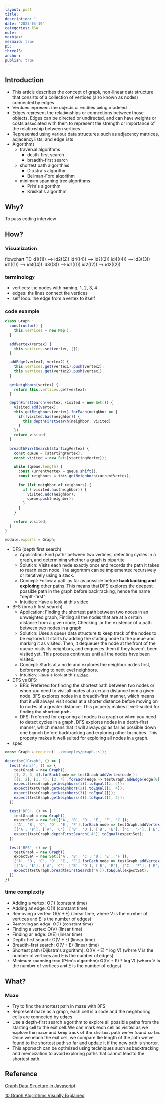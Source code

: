 ```yaml
---
layout: post
title:
description: ''
date: '2023-03-19'
categories: DSA
note:
mathjax:
mermaid: true
p5:
threeJS:
anchor:
publish: true
---
```


## Introduction

* This article describes the concept of graph, non-linear data structure that consists of a collection of vertices (also known as nodes) connected by edges.
* Vertices represent the objects or entities being modeled
* Edges represent the relationships or connections between those objects. Edges can be directed or undirected, and can have weights or costs associated with them to represent the strength or importance of the relationship between vertices
* Represented using various data structures, such as adjacency matrices, adjacency lists, and edge lists
* Algorithms
  * traversal algorithms
    * depth-first search
    * breadth-first search
  * shortest path algorithms
    * Dijkstra's algorithm
    * Bellman-Ford algorithm
  * minimum spanning tree algorithms
    * Prim's algorithm
    * Kruskal's algorithm

## Why?

To pass coding interview

## How?

### Visualization

<div class="mermaid">
flowchart TD
    id1((1)) --> id2((2))
    id4((4)) --> id2((2))
    id4((4)) --> id3((3))
    id1((1)) --> id4((4))
    id3((3)) --> id1((1))
    id2((2)) --> id2((2))
</div>

### terminology

* vertices: the nodes with naming, 1, 2, 3, 4
* edges: the lines connect the vertices
* self loop: the edge from a vertex to itself

### code example

```javascript
class Graph {
  constructor() {
    this.vertices = new Map();
  }

  addVertex(vertex) {
    this.vertices.set(vertex, []);
  }

  addEdge(vertex1, vertex2) {
    this.vertices.get(vertex1).push(vertex2);
    this.vertices.get(vertex2).push(vertex1);
  }

  getNeighbors(vertex) {
    return this.vertices.get(vertex);
  }

  depthFirstSearch(vertex, visited = new Set()) {
    visited.add(vertex);
    this.getNeighbors(vertex).forEach(neighbor => {
      if(!visited.has(neighbor)) {
        this.depthFirstSearch(neighbor, visited)
      }
    })
    return visited
  }
  
  breadthFirstSearch(startingVertex) {
    const queue = [startingVertex];
    const visited = new Set([startingVertex]);

    while (queue.length) {
      const currentVertex = queue.shift();
      const neighbors = this.getNeighbors(currentVertex);
  
      for (let neighbor of neighbors) {
        if (!visited.has(neighbor)) {
          visited.add(neighbor);
          queue.push(neighbor);
        }
      }
    }
    
    return visited;
  }
}

module.exports = Graph;
```

* DFS (depth first search)
  * Application: Find paths between two vertices, detecting cycles in a graph, and determining whether a graph is bipartite
  * Solution: Visits each node exactly once and records the path it takes to reach each node. The algorithm can be implemented recursively or iteratively using a stack.
  * Concept: Follow a path as far as possible before **backtracking and exploring** other paths. This means that DFS explores the deepest possible path in the graph before backtracking, hence the name "depth-first"
  * Intuition: Have a look at this [video](https://www.youtube.com/watch?v=7fujbpJ0LB4)
* BFS (breath first search)
  * Application: Finding the shortest path between two nodes in an unweighted graph, Finding all the nodes that are at a certain distance from a given node, Checking for the existence of a path between two nodes in a graph
  * Solution: Uses a queue data structure to keep track of the nodes to be explored. It starts by adding the starting node to the queue and marking it as visited. Then, it dequeues the node at the front of the queue, visits its neighbors, and enqueues them if they haven't been visited yet. This process continues until all the nodes have been visited.
  * Concept: Starts at a node and explores the neighbor nodes first, before moving to next level neighbors.
  * Intuition: Have a look at this [video](https://www.youtube.com/watch?v=oDqjPvD54Ss&t=85s)
* DFS vs BFS:
  * BFS: Preferred for finding the shortest path between two nodes or when you need to visit all nodes at a certain distance from a given node. BFS explores nodes in a breadth-first manner, which means that it will always visit nodes at a shorter distance before moving on to nodes at a greater distance. This property makes it well-suited for finding the shortest path.
  * DFS: Preferred for exploring all nodes in a graph or when you need to detect cycles in a graph. DFS explores nodes in a depth-first manner, which means that it will always go as far as possible down one branch before backtracking and exploring other branches. This property makes it well-suited for exploring all nodes in a graph.
* spec

```javascript
const Graph = require('../examples/graph.js');

describe('Graph', () => {
  test('#init', () => {
    testGraph = new Graph();
    [1, 2, 3, 4].forEach(node => testGraph.addVertex(node));
    [[1, 2], [1, 4], [2, 4]].forEach(edge => testGraph.addEdge(edge[0], edge[1]))
    expect(testGraph.getNeighbors(1)).toEqual([2, 4]);
    expect(testGraph.getNeighbors(2)).toEqual([1, 4]);
    expect(testGraph.getNeighbors(3)).toEqual([]);
    expect(testGraph.getNeighbors(4)).toEqual([1, 2]);
  })

  test('DFS', () => {
    testGraph = new Graph();
    expectSet = new Set(['A', 'B', 'D', 'E', 'F', 'C']);
    ['A', 'B', 'C', 'D', 'E', 'F'].forEach(node => testGraph.addVertex(node));
    [['A', 'B'], ['A', 'C'], ['B', 'D'], ['B', 'E'], ['C', 'F'], ['E', 'F']].forEach(edge => testGraph.addEdge(edge[0], edge[1]))
    expect(testGraph.depthFirstSearch('A')).toEqual(expectSet);
  })

  test('BFS', () => {
    testGraph = new Graph();
    expectSet = new Set(['A', 'B', 'C', 'D', 'E', 'F']);
    ['A', 'B', 'C', 'D', 'E', 'F'].forEach(node => testGraph.addVertex(node));
    [['A', 'B'], ['A', 'C'], ['B', 'D'], ['B', 'E'], ['C', 'F'], ['E', 'F']].forEach(edge => testGraph.addEdge(edge[0], edge[1]))
    expect(testGraph.breadthFirstSearch('A')).toEqual(expectSet);
  })
})
```

### time complexity

* Adding a vertex: O(1) (constant time)
* Adding an edge: O(1) (constant time)
* Removing a vertex: O(V + E) (linear time, where V is the number of vertices and E is the number of edges)
* Removing an edge: O(1) (constant time)
* Finding a vertex: O(V) (linear time)
* Finding an edge: O(E) (linear time)
* Depth-first search: O(V + E) (linear time)
* Breadth-first search: O(V + E) (linear time)
* Shortest path (Dijkstra's algorithm): O((V + E) * log V) (where V is the number of vertices and E is the number of edges)
* Minimum spanning tree (Prim's algorithm): O((V + E) * log V) (where V is the number of vertices and E is the number of edges)

## What?

### Maze

* Try to find the shortest path in maze with DFS
* Represent maze as a graph, each cell is a node and the neighboring cells are connected by edges
* Use a depth-first search algorithm to explore all possible paths from the starting cell to the exit cell. We can mark each cell as visited as we explore the maze and keep track of the shortest path we've found so far. Once we reach the exit cell, we compare the length of the path we've found to the shortest path so far and update it if the new path is shorter.
* This approach can be optimized using techniques such as backtracking and memoization to avoid exploring paths that cannot lead to the shortest path.

## Reference

[Graph Data Structure in Javascript](https://www.tutorialspoint.com/Graph-Data-Structure-in-Javascript#:~:text=A%20graph%20is%20a%20pictorial,the%20vertices%20are%20called%20edges.)

[10 Graph Algorithms Visually Explained](https://towardsdatascience.com/10-graph-algorithms-visually-explained-e57faa1336f3)
